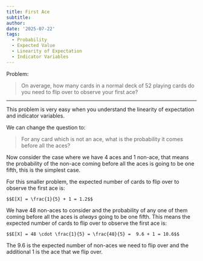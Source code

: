 ```yaml
---
title: First Ace
subtitle: 
author: 
date: '2025-07-22'
tags:
  - Probability
  - Expected Value
  - Linearity of Expectation
  - Indicator Variables
---
```


Problem:

>On average, how many cards in a normal deck of 52 playing cards do you need to flip over to observe your first ace?

---

This problem is very easy when you understand the linearity of expectation and indicator variables.

We can change the question to:

> For any card which is not an ace, what is the probability it comes before all the aces?

Now consider the case where we have 4 aces and 1 non-ace, that means the probability of the non-ace coming before all the aces is going to be one fifth, this is the simplest case. 

For this smaller problem, the expected number of cards to flip over to observe the first ace is:

`$$E[X] = \frac{1}{5} + 1 = 1.2$$`

We have 48 non-aces to consider and the probability of any one of them coming before all the aces is *always* going to be one fifth. This means the expected number of cards to flip over to observe the first ace is:

`$$E[X] = 48 \cdot \frac{1}{5} = \frac{48}{5} =  9.6 + 1 = 10.6$$`

The 9.6 is the expected number of non-aces we need to flip over and the additional 1 is the ace that we flip over.


